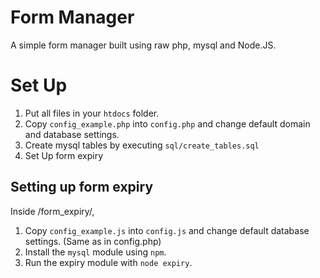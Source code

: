 # Form Manager
A simple form manager built using raw php, mysql and Node.JS.

# Set Up
1. Put all files in your `htdocs` folder.
2. Copy `config_example.php` into `config.php` and change default domain and database settings.
3. Create mysql tables by executing `sql/create_tables.sql`
4. Set Up form expiry

## Setting up form expiry
Inside /form_expiry/,
1. Copy `config_example.js` into `config.js` and change default database settings. (Same as in config.php)
2. Install the `mysql` module using `npm`.
3. Run the expiry module with `node expiry`.
